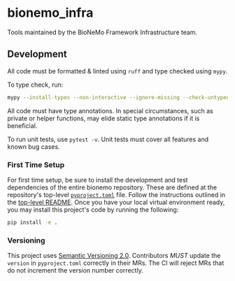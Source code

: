 # bionemo_infra
Tools maintained by the BioNeMo Framework Infrastructure team.


## Development
All code must be formatted & linted using `ruff` and type checked using `mypy`.

To type check, run:
```bash
mypy --install-types --non-interactive --ignore-missing --check-untyped-defs .
```

All code must have type annotations. In special circumstances, such as private or helper functions, may elide static
type annotations if it is beneficial.

To run unit tests, use `pytest -v`. Unit tests must cover all features and known bug cases.

### First Time Setup
For first time setup, be sure to install the development and test dependencies of the entire bionemo repository.
These are defined at the repository's top-level [`pyproject.toml`](../../pyproject.toml) file. Follow the instructions
outlined in the [top-level README](../../README.md). Once you have your local virtual environment ready, you may
install this project's code by running the following:
```bash
pip install -e .
```

### Versioning
This project uses [Semantic Versioning 2.0](https://semver.org/). Contributors *MUST* update the `version` in
`pyproject.toml` correctly in their MRs. The CI will reject MRs that do not increment the version number correctly.
